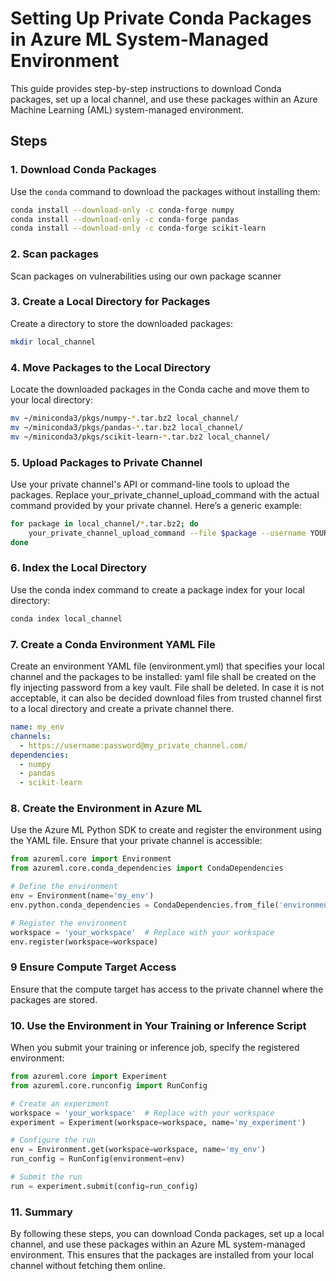 # Setting Up Private Conda Packages in Azure ML System-Managed Environment

This guide provides step-by-step instructions to download Conda packages, set up a local channel, and use these packages within an Azure Machine Learning (AML) system-managed environment.

## Steps

### 1. Download Conda Packages
Use the `conda` command to download the packages without installing them:
```bash
conda install --download-only -c conda-forge numpy
conda install --download-only -c conda-forge pandas
conda install --download-only -c conda-forge scikit-learn
```

### 2. Scan packages
Scan packages on vulnerabilities using our own package scanner

### 3. Create a Local Directory for Packages
Create a directory to store the downloaded packages:

```bash
mkdir local_channel
```

### 4. Move Packages to the Local Directory
Locate the downloaded packages in the Conda cache and move them to your local directory:

```bash
mv ~/miniconda3/pkgs/numpy-*.tar.bz2 local_channel/
mv ~/miniconda3/pkgs/pandas-*.tar.bz2 local_channel/
mv ~/miniconda3/pkgs/scikit-learn-*.tar.bz2 local_channel/
```

### 5. Upload Packages to Private Channel
Use your private channel's API or command-line tools to upload the packages. Replace your_private_channel_upload_command with the actual command provided by your private channel. Here’s a generic example:

```bash
for package in local_channel/*.tar.bz2; do
    your_private_channel_upload_command --file $package --username YOUR_USERNAME --password YOUR_PASSWORD
done
```

### 6. Index the Local Directory
Use the conda index command to create a package index for your local directory:

```bash
conda index local_channel
```

### 7. Create a Conda Environment YAML File
Create an environment YAML file (environment.yml) that specifies your local channel and the packages to be installed:
yaml file shall be created on the fly injecting password from a key vault. File shall be deleted. In case it is not acceptable,
it can also be decided download files from trusted channel first to a local directory and create a private channel there.

```yaml
name: my_env
channels:
  - https://username:password@my_private_channel.com/
dependencies:
  - numpy
  - pandas
  - scikit-learn
```

### 8. Create the Environment in Azure ML
Use the Azure ML Python SDK to create and register the environment using the YAML file. Ensure that your private channel is accessible:

```python
from azureml.core import Environment
from azureml.core.conda_dependencies import CondaDependencies

# Define the environment
env = Environment(name='my_env')
env.python.conda_dependencies = CondaDependencies.from_file('environment.yml')

# Register the environment
workspace = 'your_workspace'  # Replace with your workspace
env.register(workspace=workspace)
```

### 9 Ensure Compute Target Access
Ensure that the compute target has access to the private channel where the packages are stored.

### 10. Use the Environment in Your Training or Inference Script
When you submit your training or inference job, specify the registered environment:

```python
from azureml.core import Experiment
from azureml.core.runconfig import RunConfig

# Create an experiment
workspace = 'your_workspace'  # Replace with your workspace
experiment = Experiment(workspace=workspace, name='my_experiment')

# Configure the run
env = Environment.get(workspace=workspace, name='my_env')
run_config = RunConfig(environment=env)

# Submit the run
run = experiment.submit(config=run_config)
```

### 11. Summary
By following these steps, you can download Conda packages, set up a local channel, and use these packages within an Azure ML system-managed environment. This ensures that the packages are installed from your local channel without fetching them online.

